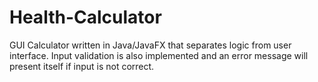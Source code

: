 # Health-Calculator
GUI Calculator written in Java/JavaFX that separates logic from user interface. Input validation is also implemented and an error message will present itself if input is not correct. 
